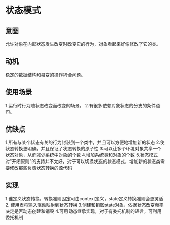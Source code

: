 # 状态模式

## 意图

允许对象在内部状态发生改变时改变它的行为，对象看起来好像修改了它的类。

## 动机

稳定的数据结构和易变的操作耦合问题。

## 使用场景

1.运行时行为随状态改变而改变的场景。 
2.有很多依赖对象状态的分支的条件语句。

## 优缺点

1.所有与某个状态有关的行为封装到一个类中，并且可以方便地增加新的状态 
2.使状态转换更明确，并且保证了状态转换的原子性
3.可以让多个环境对象共享一个状态对象，从而减少系统中对象的个数
4.增加系统类和对象的个数
5.状态模式对"开闭原则"的支持并不太好，对于可以切换状态的状态模式，增加新的状态类需要修改那些负责状态转换的源代码 

## 实现

1.谁定义状态转换，转换准则固定可由context定义，state定义转换准则会更灵活
2. 使用表将输入驱动映射到状态转换
3.创建和销毁state对象，依据状态改变频率决定是否动态创建和销毁
4.可用动态继承实现，对于有委托机制的语言，可利用委托机制